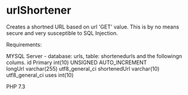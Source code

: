 # urlShortener

Creates a shortned URL based on url 'GET' value.
This is by no means secure and very susceptible to SQL Injection.

Requirements:

MYSQL Server - database: urls, table: shortenedurls and the followingn colums.
id Primary int(10) UNSIGNED AUTO_INCREMENT	
longUrl	varchar(255)	utf8_general_ci
shortenedUrl	varchar(10)	utf8_general_ci
uses	int(10)	

PHP 7.3
